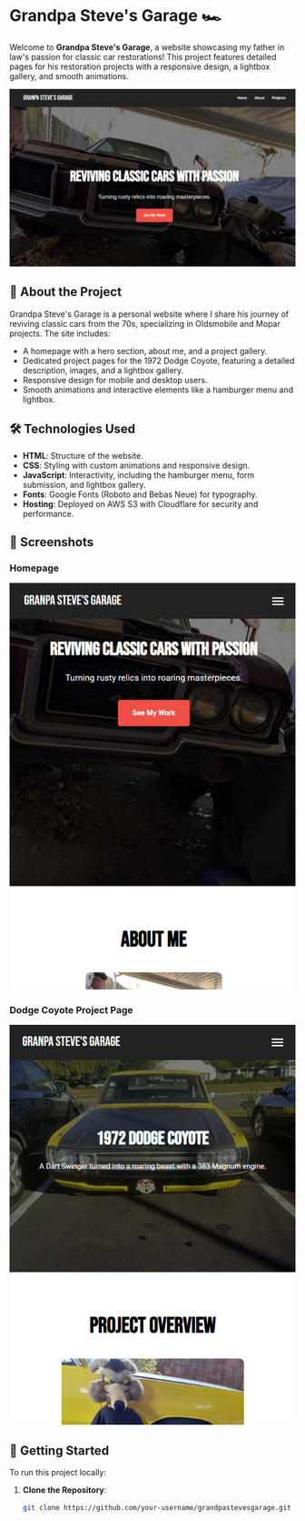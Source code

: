 # Grandpa Steve's Garage 🏎️

Welcome to **Grandpa Steve's Garage**, a website showcasing my father in law's passion for classic car restorations! This project features detailed pages for his restoration projects with a responsive design, a lightbox gallery, and smooth animations.

![Grandpa Steve's Garage Screenshot](screenshots/screenshot.png)

## 🚗 About the Project

Grandpa Steve's Garage is a personal website where I share his journey of reviving classic cars from the 70s, specializing in Oldsmobile and Mopar projects. The site includes:

- A homepage with a hero section, about me, and a project gallery.
- Dedicated project pages for the 1972 Dodge Coyote, featuring a detailed description, images, and a lightbox gallery.
- Responsive design for mobile and desktop users.
- Smooth animations and interactive elements like a hamburger menu and lightbox.

## 🛠️ Technologies Used

- **HTML**: Structure of the website.
- **CSS**: Styling with custom animations and responsive design.
- **JavaScript**: Interactivity, including the hamburger menu, form submission, and lightbox gallery.
- **Fonts**: Google Fonts (Roboto and Bebas Neue) for typography.
- **Hosting**: Deployed on AWS S3 with Cloudflare for security and performance.

## 📸 Screenshots

### Homepage
![Homepage](screenshots/homepage.png)

### Dodge Coyote Project Page
![Dodge Coyote](screenshots/dodge-coyote.png)

## 🚀 Getting Started

To run this project locally:

1. **Clone the Repository**:
   ```bash
   git clone https://github.com/your-username/grandpastevesgarage.git